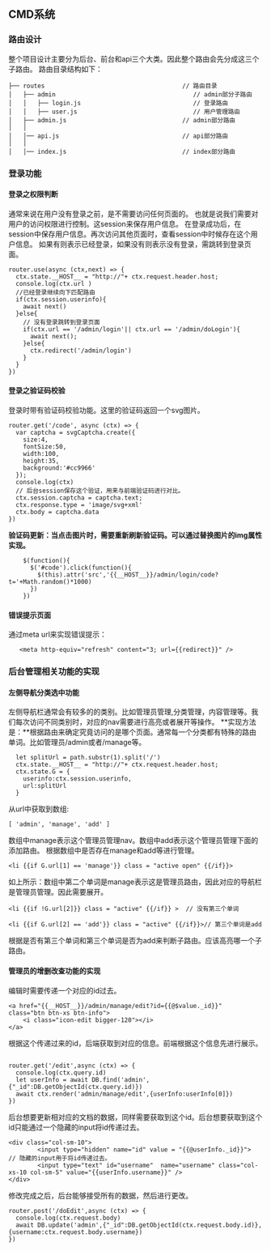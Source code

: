 ## CMD系统

### 路由设计
整个项目设计主要分为后台、前台和api三个大类。因此整个路由会先分成这三个子路由。
路由目录结构如下：
```
├── routes                                      // 路由目录
│   ├── admin                                      // admin部分子路由
│   │   ├── login.js                               // 登录路由
│   │   ├── user.js                                // 用户管理路由
│   ├── admin.js                                // admin部分路由
│   │
│   │── api.js                                  // api部分路由
│   │
│   │── index.js                                // index部分路由
```

### 登录功能
#### 登录之权限判断
通常来说在用户没有登录之前，是不需要访问任何页面的。
也就是说我们需要对用户的访问权限进行控制。这session来保存用户信息。
在登录成功后，在session中保存用户信息。再次访问其他页面时，查看session中时候存在这个用户信息。
如果有则表示已经登录，如果没有则表示没有登录，需跳转到登录页面。
```
router.use(async (ctx,next) => {
  ctx.state.__HOST__ = "http://"+ ctx.request.header.host;
  console.log(ctx.url )
  //已经登录继续向下匹配路由
  if(ctx.session.userinfo){
    await next()
  }else{
    // 没有登录跳转到登录页面
    if(ctx.url == '/admin/login'|| ctx.url == '/admin/doLogin'){
      await next();
    }else{
      ctx.redirect('/admin/login')
    }
  }
})

```

#### 登录之验证码校验

登录时带有验证码校验功能。这里的验证码返回一个svg图片。
```
router.get('/code', async (ctx) => {
  var captcha = svgCaptcha.create({
    size:4,
    fontSize:50,
    width:100,
    height:35,
    background:'#cc9966'
  });
  console.log(ctx)
  // 后台session保存这个验证，用来与前端验证码进行对比。
  ctx.session.captcha = captcha.text;
  ctx.response.type = 'image/svg+xml'
  ctx.body = captcha.data
})
```
**验证码更新：当点击图片时，需要重新刷新验证码。可以通过替换图片的img属性实现。**
```
    $(function(){
      $('#code').click(function(){
        $(this).attr('src','{{__HOST__}}/admin/login/code?t='+Math.random()*1000)
      })
    })

```

#### 错误提示页面
通过meta url来实现错误提示：
```
   <meta http-equiv="refresh" content="3; url={{redirect}}" />

```

### 后台管理相关功能的实现

#### 左侧导航分类选中功能
左侧导航栏通常会有较多的的类别。比如管理员管理,分类管理，内容管理等。我们每次访问不同类别时，对应的nav需要进行高亮或者展开等操作。
**实现方法是：**根据路由来确定究竟访问的是哪个页面。通常每一个分类都有特殊的路由单词。比如管理员/admin或者/manage等。
```
  let splitUrl = path.substr(1).split('/')
  ctx.state.__HOST__ = "http://"+ ctx.request.header.host;
  ctx.state.G = {
    userinfo:ctx.session.userinfo,
    url:splitUrl
  }
```
从url中获取到数组:
```
[ 'admin', 'manage', 'add' ]
```
数组中manage表示这个管理员管理nav。数组中add表示这个管理员管理下面的添加路由。
根据数组中是否存在manage和add等进行管理。
```
<li {{if G.url[1] == 'manage'}} class = "active open" {{/if}}>

```
如上所示：数组中第二个单词是manage表示这是管理员路由，因此对应的导航栏是管理员管理。因此需要展开。
```
<li {{if !G.url[2]}} class = "active" {{/if}} >  // 没有第三个单词

<li {{if G.url[2] == 'add'}} class = "active" {{/if}}>// 第三个单词是add
```
根据是否有第三个单词和第三个单词是否为add来判断子路由。应该高亮哪一个子路由。

#### 管理员的增删改查功能的实现

编辑时需要传递一个对应的id过去。
```
<a href="{{__HOST__}}/admin/manage/edit?id={{@$value._id}}"  class="btn btn-xs btn-info">
    <i class="icon-edit bigger-120"></i>
</a>
```
根据这个传递过来的id，后端获取到对应的信息。前端根据这个信息先进行展示。
```

router.get('/edit',async (ctx) => {
  console.log(ctx.query.id)
  let userInfo = await DB.find('admin',{"_id":DB.getObjectId(ctx.query.id)})
  await ctx.render('admin/manage/edit',{userInfo:userInfo[0]})
})
```
后台想要更新相对应的文档的数据，同样需要获取到这个id。后台想要获取到这个id只能通过一个隐藏的input将id传递过去。
```
<div class="col-sm-10">
        <input type="hidden" name="id" value = "{{@userInfo._id}}">  // 隐藏的input用于将id传递过去。
        <input type="text" id="username"  name="username" class="col-xs-10 col-sm-5" value="{{userInfo.username}}" />
</div>
```
修改完成之后，后台能够接受所有的数据，然后进行更改。
```
router.post('/doEdit',async (ctx) => {
  console.log(ctx.request.body)
  await DB.update('admin',{"_id":DB.getObjectId(ctx.request.body.id)},{username:ctx.request.body.username})
})
```
